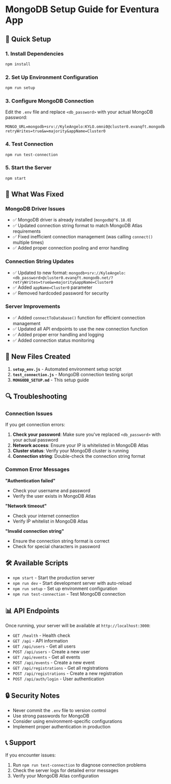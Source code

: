 # MongoDB Setup Guide for Eventura App

## 🚀 Quick Setup

### 1. Install Dependencies
```bash
npm install
```

### 2. Set Up Environment Configuration
```bash
npm run setup
```

### 3. Configure MongoDB Connection
Edit the `.env` file and replace `<db_password>` with your actual MongoDB password:

```env
MONGO_URL=mongodb+srv://KyleAngelo:KYLO.omni0@cluster0.evanqft.mongodb.net/?retryWrites=true&w=majority&appName=Cluster0
```

### 4. Test Connection
```bash
npm run test-connection
```

### 5. Start the Server
```bash
npm start
```

## 🔧 What Was Fixed

### MongoDB Driver Issues
- ✅ MongoDB driver is already installed (`mongodb@^6.18.0`)
- ✅ Updated connection string format to match MongoDB Atlas requirements
- ✅ Fixed inefficient connection management (was calling `connect()` multiple times)
- ✅ Added proper connection pooling and error handling

### Connection String Updates
- ✅ Updated to new format: `mongodb+srv://KyleAngelo:<db_password>@cluster0.evanqft.mongodb.net/?retryWrites=true&w=majority&appName=Cluster0`
- ✅ Added `appName=Cluster0` parameter
- ✅ Removed hardcoded password for security

### Server Improvements
- ✅ Added `connectToDatabase()` function for efficient connection management
- ✅ Updated all API endpoints to use the new connection function
- ✅ Added proper error handling and logging
- ✅ Added connection status monitoring

## 📁 New Files Created

1. **`setup_env.js`** - Automated environment setup script
2. **`test_connection.js`** - MongoDB connection testing script
3. **`MONGODB_SETUP.md`** - This setup guide

## 🔍 Troubleshooting

### Connection Issues
If you get connection errors:

1. **Check your password**: Make sure you've replaced `<db_password>` with your actual password
2. **Network access**: Ensure your IP is whitelisted in MongoDB Atlas
3. **Cluster status**: Verify your MongoDB cluster is running
4. **Connection string**: Double-check the connection string format

### Common Error Messages

**"Authentication failed"**
- Check your username and password
- Verify the user exists in MongoDB Atlas

**"Network timeout"**
- Check your internet connection
- Verify IP whitelist in MongoDB Atlas

**"Invalid connection string"**
- Ensure the connection string format is correct
- Check for special characters in password

## 🛠️ Available Scripts

- `npm start` - Start the production server
- `npm run dev` - Start development server with auto-reload
- `npm run setup` - Set up environment configuration
- `npm run test-connection` - Test MongoDB connection

## 📊 API Endpoints

Once running, your server will be available at `http://localhost:3000`:

- `GET /health` - Health check
- `GET /api` - API information
- `GET /api/users` - Get all users
- `POST /api/users` - Create a new user
- `GET /api/events` - Get all events
- `POST /api/events` - Create a new event
- `GET /api/registrations` - Get all registrations
- `POST /api/registrations` - Create a new registration
- `POST /api/auth/login` - User authentication

## 🔒 Security Notes

- Never commit the `.env` file to version control
- Use strong passwords for MongoDB
- Consider using environment-specific configurations
- Implement proper authentication in production

## 📞 Support

If you encounter issues:
1. Run `npm run test-connection` to diagnose connection problems
2. Check the server logs for detailed error messages
3. Verify your MongoDB Atlas configuration 